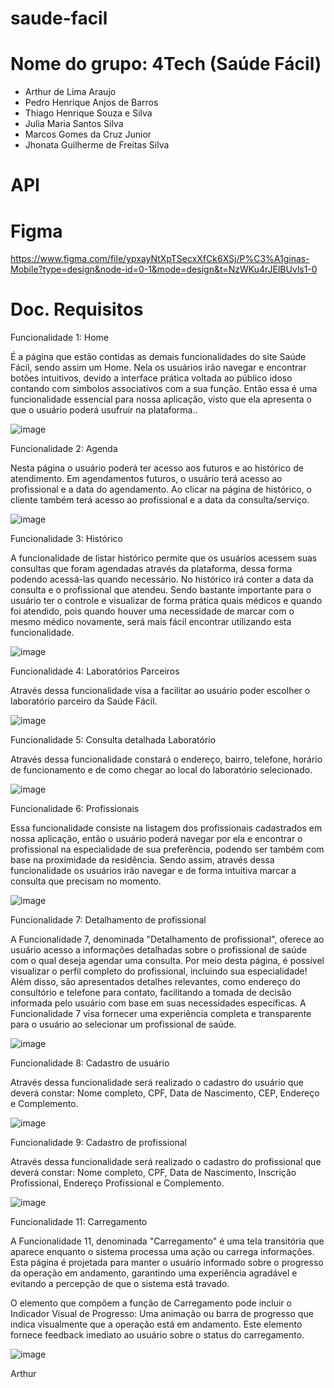 # saude-facil

# Nome do grupo: 4Tech (Saúde Fácil)
- Arthur de Lima Araujo
- Pedro Henrique Anjos de Barros
- Thiago Henrique Souza e Silva
- Julia Maria Santos Silva
- Marcos Gomes da Cruz Junior
- Jhonata Guilherme de Freitas Silva

# API

# Figma

https://www.figma.com/file/ypxayNtXpTSecxXfCk6XSj/P%C3%A1ginas-Mobile?type=design&node-id=0-1&mode=design&t=NzWKu4rJElBUvls1-0

# Doc. Requisitos

Funcionalidade 1: Home

É a página que estão contidas as demais funcionalidades do site Saúde Fácil, sendo assim um Home. Nela os usuários irão navegar e encontrar botões intuitivos, devido a interface prática voltada ao público idoso contando com simbolos associativos com a sua função. Então essa é uma funcionalidade essencial para nossa aplicação, visto que ela apresenta o que o usuário poderá usufruir na plataforma..

![image](https://github.com/Arthur-1702/saude-facil/assets/107482250/61277dd6-fc27-4055-876f-2f15d8798945)


Funcionalidade 2: Agenda

Nesta página o usuário poderá ter acesso aos futuros e ao histórico de atendimento. Em agendamentos futuros, o usuário terá acesso ao profissional  e a data do agendamento. 
Ao clicar na página de histórico, o cliente também terá acesso ao profissional e a data da consulta/serviço.

![image](https://github.com/Arthur-1702/saude-facil/assets/162645767/73a7b9cb-71c2-42a1-9e53-4369f27bf97c)


Funcionalidade 3: Histórico 

A funcionalidade de listar histórico permite que os usuários acessem suas consultas que foram agendadas através da plataforma, dessa forma podendo acessá-las quando necessário. No histórico irá conter a data da consulta e o profissional que atendeu. Sendo bastante importante para o usuário ter o controle e visualizar de forma prática quais médicos e quando foi atendido, pois quando houver uma necessidade de marcar com o mesmo médico novamente, será mais fácil encontrar utilizando esta funcionalidade.

![image](https://github.com/Arthur-1702/saude-facil/assets/162645767/38f1ae7c-8694-4a36-89ba-be83d8f5f750)


Funcionalidade 4: Laboratórios Parceiros

Através dessa funcionalidade visa a facilitar ao usuário poder escolher o laboratório parceiro da Saúde Fácil. 

![image](https://github.com/Arthur-1702/saude-facil/assets/162645767/9dbaf3cd-b38c-451f-8708-ad916d8bc21b)


Funcionalidade 5: Consulta detalhada Laboratório

Através dessa funcionalidade constará o endereço, bairro, telefone, horário de funcionamento e de como chegar ao local do laboratório selecionado.

![image](https://github.com/Arthur-1702/saude-facil/assets/162645767/fde0eb77-ad24-4723-94da-363ad1309d47)


Funcionalidade 6: Profissionais

Essa funcionalidade consiste na listagem dos profissionais cadastrados em nossa aplicação, então o usuário poderá navegar por ela e encontrar o profissional na especialidade de sua preferência, podendo ser também com base na proximidade da residência. Sendo assim, através dessa funcionalidade os usuários irão navegar e de forma intuitiva marcar a consulta que precisam no momento. 

![image](https://github.com/Arthur-1702/saude-facil/assets/162645767/c0c6c335-97e5-4211-94be-080ddc6fa3c4)

Funcionalidade 7: Detalhamento de profissional

A Funcionalidade 7, denominada "Detalhamento de profissional", oferece ao usuário acesso a informações detalhadas sobre o profissional de saúde com o qual deseja agendar uma consulta. Por meio desta página, é possível visualizar o perfil completo do profissional, incluindo sua especialidade! Além disso, são apresentados detalhes relevantes, como endereço do consultório e telefone para contato, facilitando a tomada de decisão informada pelo usuário com base em suas necessidades específicas. A Funcionalidade 7 visa fornecer uma experiência completa e transparente para o usuário ao selecionar um profissional de saúde.

![image](https://github.com/Arthur-1702/saude-facil/assets/162645767/9f7ea95c-ae26-4e28-b428-350169f09c1b) 

Funcionalidade 8: Cadastro de usuário

Através dessa funcionalidade será realizado o cadastro do usuário que deverá constar: Nome completo, CPF, Data de Nascimento, CEP, Endereço e Complemento.

![image](https://github.com/Arthur-1702/saude-facil/assets/162645767/a7f58345-ad5a-4ba0-b5a8-0b0d6c644004)


Funcionalidade 9: Cadastro de profissional

Através dessa funcionalidade será realizado o cadastro do profissional que deverá constar: Nome completo, CPF, Data de Nascimento, Inscrição Profissional, Endereço Profissional e Complemento.

![image](https://github.com/Arthur-1702/saude-facil/assets/162645767/97c0a2a2-6346-471a-814b-30ebb86038d5)


Funcionalidade 11: Carregamento

A Funcionalidade 11, denominada "Carregamento" é uma tela transitória que aparece enquanto o sistema processa uma ação ou carrega informações. Esta página é projetada para manter o usuário informado sobre o progresso da operação em andamento, garantindo uma experiência agradável e evitando a percepção de que o sistema está travado.

O elemento que compõem a função de Carregamento pode incluir o Indicador Visual de Progresso: Uma animação ou barra de progresso que indica visualmente que a operação está em andamento. Este elemento fornece feedback imediato ao usuário sobre o status do carregamento.

![image](https://github.com/Arthur-1702/saude-facil/assets/162645767/0e43d09c-ef57-4c2f-a7f3-138313e44794)



Arthur